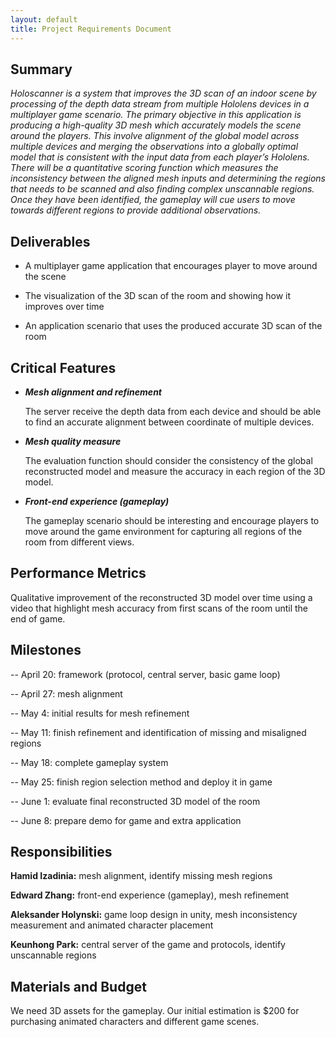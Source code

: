```yaml
---
layout: default
title: Project Requirements Document
---
```


## Summary

_Holoscanner is a system that improves the 3D scan of an indoor scene by processing of the depth data stream from multiple Hololens devices in a multiplayer game scenario. The primary objective in this application is producing a high-quality 3D mesh which accurately models the scene around the players. This involve alignment of the global model across multiple devices and merging the observations into a globally optimal model that is consistent with the input data from each player’s Hololens. There will be a quantitative scoring function which measures the inconsistency between the aligned mesh inputs and determining the regions that needs to be scanned and also finding complex unscannable regions. Once they have been identified, the gameplay will cue users to move towards different regions to provide additional observations._


## Deliverables
 
- A multiplayer game application that encourages player to move around the scene

- The visualization of the 3D scan of the room and showing how it improves over time

- An application scenario that uses the produced accurate 3D scan of the room


 
## Critical Features
 
- ***Mesh alignment and refinement***

   The server receive the depth data from each device and should be able to find an accurate alignment between coordinate of multiple devices.

- ***Mesh quality measure***

   The evaluation function should consider the consistency of the global reconstructed model and measure the accuracy in each region of the 3D model.

- ***Front-end experience (gameplay)***

   The gameplay scenario should be interesting and encourage players to move around the game environment for capturing all regions of the room from different views.  

## Performance Metrics
 
Qualitative improvement of the reconstructed 3D model over time using a video that highlight mesh accuracy from first scans of the room until the end of game.

## Milestones

-- April 20: framework (protocol, central server, basic game loop)

-- April 27: mesh alignment

-- May 4: initial results for mesh refinement

-- May 11: finish refinement and identification of missing and misaligned regions

-- May 18: complete gameplay system 

-- May 25: finish region selection method and deploy it in game 

-- June 1: evaluate final reconstructed 3D model of the room

-- June 8: prepare demo for game and extra application


## Responsibilities

**Hamid Izadinia:** mesh alignment, identify missing mesh regions

**Edward Zhang:** front-end experience (gameplay), mesh refinement

**Aleksander Holynski:** game loop design in unity, mesh inconsistency measurement and animated character placement

**Keunhong Park:** central server of the game and protocols, identify unscannable regions 


 
 
## Materials and Budget
 
We need 3D assets for the gameplay. Our initial estimation is $200 for purchasing animated characters and different game scenes.




